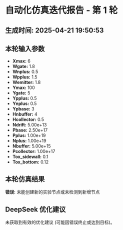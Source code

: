 # 自动化仿真迭代报告 - 第 1 轮
**生成时间:** 2025-04-21 19:50:53
--- 
## 本轮输入参数
- **Xmax:** 6
- **Wgate:** 1.8
- **Wnplus:** 0.5
- **Wpplus:** 1.5
- **Wemitter:** 1.8
- **Ymax:** 100
- **Ygate:** 5
- **Ypplus:** 0.5
- **Ynplus:** 0.5
- **Ypbase:** 3
- **Hnbuffer:** 4
- **Hcollector:** 0.5
- **Ndrift:** 5.00e+13
- **Pbase:** 2.50e+17
- **Pplus:** 1.00e+19
- **Nplus:** 1.00e+19
- **Nbuffer:** 5.00e+15
- **Pcollector:** 1.00e+17
- **Tox_sidewall:** 0.1
- **Tox_bottom:** 0.12

## 本轮仿真结果
**错误:** 未能创建新的实验节点或未检测到新增节点

## DeepSeek 优化建议
未获取到有效的优化建议 (可能因错误终止或达到目标)。